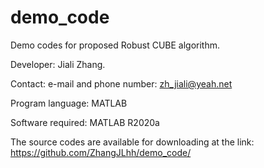 # demo_code
Demo codes for proposed Robust CUBE algorithm.

Developer: Jiali Zhang.

Contact: e-mail and phone number: zh_jiali@yeah.net

Program language: MATLAB

Software required: MATLAB R2020a

The source codes are available for downloading at the link: https://github.com/ZhangJLhh/demo_code/
